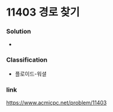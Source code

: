 # 11403 경로 찾기

### Solution
* 

### Classification
* 플로이드-워셜

### link
https://www.acmicpc.net/problem/11403
